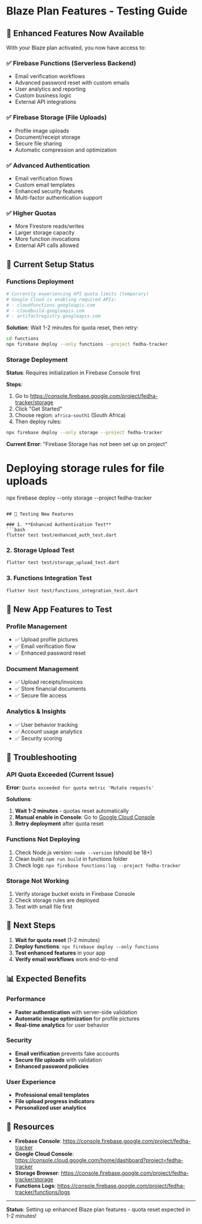 # Blaze Plan Features - Testing Guide

## 🚀 Enhanced Features Now Available

With your Blaze plan activated, you now have access to:

### ✅ **Firebase Functions** (Serverless Backend)
- Email verification workflows
- Advanced password reset with custom emails
- User analytics and reporting  
- Custom business logic
- External API integrations

### ✅ **Firebase Storage** (File Uploads)
- Profile image uploads
- Document/receipt storage
- Secure file sharing
- Automatic compression and optimization

### ✅ **Advanced Authentication**
- Email verification flows
- Custom email templates
- Enhanced security features
- Multi-factor authentication support

### ✅ **Higher Quotas**
- More Firestore reads/writes
- Larger storage capacity
- More function invocations
- External API calls allowed

## 🔧 Current Setup Status

### Functions Deployment
```bash
# Currently experiencing API quota limits (temporary)
# Google Cloud is enabling required APIs:
# - cloudfunctions.googleapis.com
# - cloudbuild.googleapis.com  
# - artifactregistry.googleapis.com
```

**Solution**: Wait 1-2 minutes for quota reset, then retry:
```bash
cd functions
npx firebase deploy --only functions --project fedha-tracker
```

### Storage Deployment
**Status**: Requires initialization in Firebase Console first

**Steps**:
1. Go to https://console.firebase.google.com/project/fedha-tracker/storage
2. Click "Get Started"  
3. Choose region: `africa-south1` (South Africa)
4. Then deploy rules:
```bash
npx firebase deploy --only storage --project fedha-tracker
```

**Current Error**: "Firebase Storage has not been set up on project"
# Deploying storage rules for file uploads
npx firebase deploy --only storage --project fedha-tracker
```

## 🧪 Testing New Features

### 1. **Enhanced Authentication Test**
```bash
flutter test test/enhanced_auth_test.dart
```

### 2. **Storage Upload Test**  
```bash
flutter test test/storage_upload_test.dart
```

### 3. **Functions Integration Test**
```bash
flutter test test/functions_integration_test.dart
```

## 📱 **New App Features to Test**

### Profile Management
- ✅ Upload profile pictures
- ✅ Email verification flow
- ✅ Enhanced password reset

### Document Management  
- ✅ Upload receipts/invoices
- ✅ Store financial documents
- ✅ Secure file access

### Analytics & Insights
- ✅ User behavior tracking
- ✅ Account usage analytics
- ✅ Security scoring

## 🚨 **Troubleshooting**

### API Quota Exceeded (Current Issue)
**Error**: `Quota exceeded for quota metric 'Mutate requests'`

**Solutions**:
1. **Wait 1-2 minutes** - quotas reset automatically
2. **Manual enable in Console**: Go to [Google Cloud Console](https://console.cloud.google.com/apis/library?project=fedha-tracker)
3. **Retry deployment** after quota reset

### Functions Not Deploying
1. Check Node.js version: `node --version` (should be 18+)
2. Clean build: `npm run build` in functions folder
3. Check logs: `npx firebase functions:log --project fedha-tracker`

### Storage Not Working
1. Verify storage bucket exists in Firebase Console
2. Check storage rules are deployed
3. Test with small file first

## 🎯 **Next Steps**

1. **Wait for quota reset** (1-2 minutes)
2. **Deploy functions**: `npx firebase deploy --only functions`
3. **Test enhanced features** in your app
4. **Verify email workflows** work end-to-end

## 📊 **Expected Benefits**

### Performance
- **Faster authentication** with server-side validation
- **Automatic image optimization** for profile pictures
- **Real-time analytics** for user behavior

### Security  
- **Email verification** prevents fake accounts
- **Secure file uploads** with validation
- **Enhanced password policies**

### User Experience
- **Professional email templates**
- **File upload progress indicators**  
- **Personalized user analytics**

## 🔗 **Resources**

- **Firebase Console**: https://console.firebase.google.com/project/fedha-tracker
- **Google Cloud Console**: https://console.cloud.google.com/home/dashboard?project=fedha-tracker
- **Storage Browser**: https://console.firebase.google.com/project/fedha-tracker/storage
- **Functions Logs**: https://console.firebase.google.com/project/fedha-tracker/functions/logs

---

**Status**: Setting up enhanced Blaze plan features - quota reset expected in 1-2 minutes!
